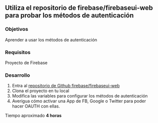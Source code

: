 ## Utiliza el repositorio de firebase/firebaseui-web para probar los métodos de autenticación

### Objetivos

Aprender a usar los métodos de autenticación

### Requisitos

Proyecto de Firebase

### Desarrollo

1. Entra al [repositorio de Github firebase/firebaseui-web
](https://github.com/firebase/firebaseui-web)
2. Clona el proyecto en tu local
3. Modifica las variables para configurar los métodos de autenticación
4. Averigua cómo activar una App de FB, Google o Twitter para poder hacer OAUTH con ellas.

Tiempo aproximado **4 horas**